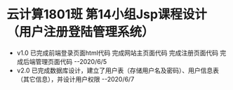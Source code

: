 # 云计算1801班 第14小组Jsp课程设计 （用户注册登陆管理系统）
* v1.0 已完成前端登录页面html代码 完成网站主页面代码 完成注册页面代码 完成后端管理页面代码   --2020/6/5  
* v2.0 已完成数据库设计，建立了用户表（存储用户名及密码）、用户信息表（其它信息），并设计用户权限  --2020/6/7
